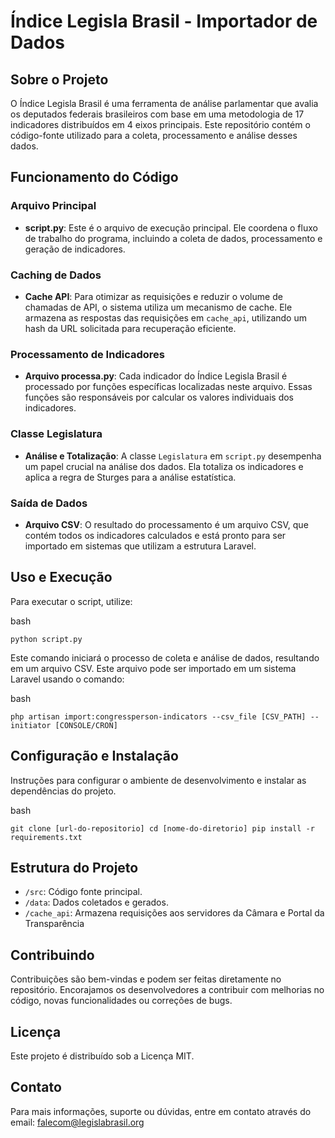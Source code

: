 Índice Legisla Brasil - Importador de Dados
===========================================

Sobre o Projeto
---------------

O Índice Legisla Brasil é uma ferramenta de análise parlamentar que avalia os deputados federais brasileiros com base em uma metodologia de 17 indicadores distribuídos em 4 eixos principais. Este repositório contém o código-fonte utilizado para a coleta, processamento e análise desses dados.

Funcionamento do Código
-----------------------

### Arquivo Principal

-   **script.py**: Este é o arquivo de execução principal. Ele coordena o fluxo de trabalho do programa, incluindo a coleta de dados, processamento e geração de indicadores.

### Caching de Dados

-   **Cache API**: Para otimizar as requisições e reduzir o volume de chamadas de API, o sistema utiliza um mecanismo de cache. Ele armazena as respostas das requisições em `cache_api`, utilizando um hash da URL solicitada para recuperação eficiente.

### Processamento de Indicadores

-   **Arquivo processa.py**: Cada indicador do Índice Legisla Brasil é processado por funções específicas localizadas neste arquivo. Essas funções são responsáveis por calcular os valores individuais dos indicadores.

### Classe Legislatura

-   **Análise e Totalização**: A classe `Legislatura` em `script.py` desempenha um papel crucial na análise dos dados. Ela totaliza os indicadores e aplica a regra de Sturges para a análise estatística.

### Saída de Dados

-   **Arquivo CSV**: O resultado do processamento é um arquivo CSV, que contém todos os indicadores calculados e está pronto para ser importado em sistemas que utilizam a estrutura Laravel.

Uso e Execução
--------------

Para executar o script, utilize:

bash

`python script.py`

Este comando iniciará o processo de coleta e análise de dados, resultando em um arquivo CSV. Este arquivo pode ser importado em um sistema Laravel usando o comando:

bash

`php artisan import:congressperson-indicators --csv_file [CSV_PATH] --initiator [CONSOLE/CRON]`

Configuração e Instalação
-------------------------

Instruções para configurar o ambiente de desenvolvimento e instalar as dependências do projeto.

bash

`git clone [url-do-repositorio]
cd [nome-do-diretorio]
pip install -r requirements.txt`

Estrutura do Projeto
--------------------

-   `/src`: Código fonte principal.
-   `/data`: Dados coletados e gerados.
-   `/cache_api`: Armazena requisições aos servidores da Câmara e Portal da Transparência

Contribuindo
------------

Contribuições são bem-vindas e podem ser feitas diretamente no repositório. Encorajamos os desenvolvedores a contribuir com melhorias no código, novas funcionalidades ou correções de bugs.

Licença
-------

Este projeto é distribuído sob a Licença MIT.

Contato
-------

Para mais informações, suporte ou dúvidas, entre em contato através do email: <falecom@legislabrasil.org>